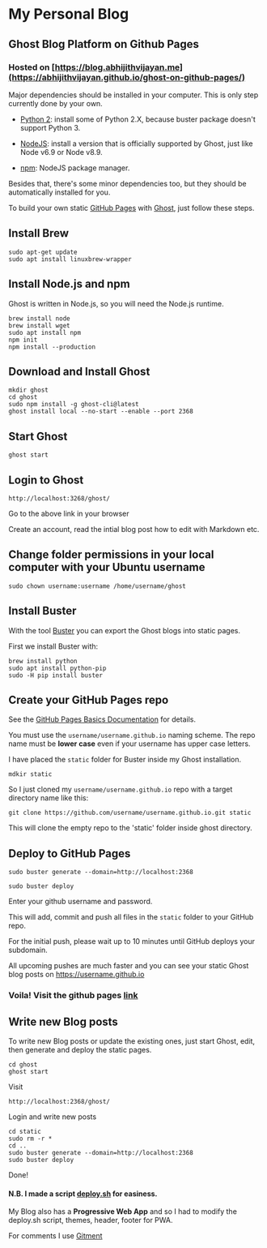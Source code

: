 # My Personal Blog

## Ghost Blog Platform on Github Pages

### Hosted on [https://blog.abhijithvijayan.me](https://abhijithvijayan.github.io/ghost-on-github-pages/)


Major dependencies should be installed in your computer. This is only step currently done by your own.

- [Python 2](https://www.python.org/download/releases/2.7.2/): install some of Python 2.X, because buster package doesn't support Python 3.

- [NodeJS](https://docs.ghost.org/docs/supported-node-versions): install a version that is officially supported by Ghost, just like Node v6.9 or Node v8.9.

- [npm](https://nodejs.org/en/): NodeJS package manager.

Besides that, there's some minor dependencies too, but they should be automatically installed for you.

To build your own static [GitHub Pages](https://pages.github.com) with [Ghost](https://ghost.org), just follow these steps.

## Install Brew
```
sudo apt-get update
sudo apt install linuxbrew-wrapper
```

## Install Node.js and npm
Ghost is written in Node.js, so you will need the Node.js runtime.

```
brew install node
brew install wget
sudo apt install npm
npm init
npm install --production
```

## Download and Install Ghost
```
mkdir ghost
cd ghost
sudo npm install -g ghost-cli@latest
ghost install local --no-start --enable --port 2368
```
## Start Ghost
```
ghost start
```

## Login to Ghost
```
http://localhost:3268/ghost/
```
Go to the above link in your browser

Create an account, read the intial blog post how to edit with Markdown etc.

## Change folder permissions in your local computer with your Ubuntu username
```
sudo chown username:username /home/username/ghost
```

## Install Buster
With the tool [Buster](https://github.com/axitkhurana/buster) you can export the Ghost blogs into static pages. 

First we install Buster with:
```
brew install python
sudo apt install python-pip
sudo -H pip install buster
```
## Create your GitHub Pages repo
See the [GitHub Pages Basics Documentation](https://help.github.com/categories/20/articles) for details.

You must use the `username/username.github.io` naming scheme. The repo name must be **lower case** even if your username has upper case letters.

I have placed the `static` folder for Buster inside my Ghost installation. 
```
mdkir static
```
So I just cloned my `username/username.github.io` repo with a target directory name like this:
```
git clone https://github.com/username/username.github.io.git static
```
This will clone the empty repo to the 'static' folder inside ghost directory.

## Deploy to GitHub Pages
```
sudo buster generate --domain=http://localhost:2368

sudo buster deploy
```
Enter your github username and password.

This will add, commit and push all files in the `static` folder to your GitHub repo.

For the initial push, please wait up to 10 minutes until GitHub deploys your subdomain.

All upcoming pushes are much faster and you can see your static Ghost blog posts on https://username.github.io

### Voila! Visit the github pages [link](https://abhijithvijayan.github.io/ghost-on-github-pages)

## Write new Blog posts
To write new Blog posts or update the existing ones, just start Ghost, edit, then generate and deploy the static pages.
```
cd ghost
ghost start
```
Visit 
```
http://localhost:2368/ghost/
```
Login and write new posts

```
cd static
sudo rm -r *
cd ..
sudo buster generate --domain=http://localhost:2368
sudo buster deploy
```

Done!

#### N.B. I made a script [deploy.sh](https://raw.githubusercontent.com/abhijithvijayan/ghost-on-github-pages/master/deploy.sh) for easiness.

My Blog also has a **Progressive Web App** and so I had to modify the deploy.sh script, themes, header, footer for PWA.

For comments I use [Gitment](https://github.com/imsun/gitment)
